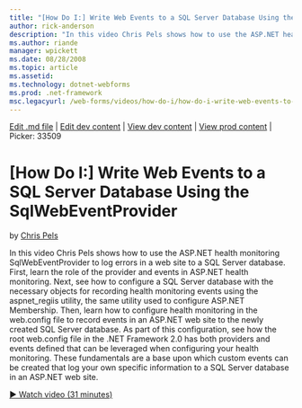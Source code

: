 ```yaml
---
title: "[How Do I:] Write Web Events to a SQL Server Database Using the SqlWebEventProvider | Microsoft Docs"
author: rick-anderson
description: "In this video Chris Pels shows how to use the ASP.NET health monitoring SqlWebEventProvider to log errors in a web site to a SQL Server database. First, lear..."
ms.author: riande
manager: wpickett
ms.date: 08/28/2008
ms.topic: article
ms.assetid: 
ms.technology: dotnet-webforms
ms.prod: .net-framework
msc.legacyurl: /web-forms/videos/how-do-i/how-do-i-write-web-events-to-a-sql-server-database-using-the-sqlwebeventprovider
---
```

[Edit .md file](C:\Projects\msc\dev\Msc.Www\Web.ASP\App_Data\github\web-forms\videos\how-do-i\how-do-i-write-web-events-to-a-sql-server-database-using-the-sqlwebeventprovider.md) | [Edit dev content](http://www.aspdev.net/umbraco#/content/content/edit/26486) | [View dev content](http://docs.aspdev.net/tutorials/web-forms/videos/how-do-i/how-do-i-write-web-events-to-a-sql-server-database-using-the-sqlwebeventprovider.html) | [View prod content](http://www.asp.net/web-forms/videos/how-do-i/how-do-i-write-web-events-to-a-sql-server-database-using-the-sqlwebeventprovider) | Picker: 33509

[How Do I:] Write Web Events to a SQL Server Database Using the SqlWebEventProvider
====================
by [Chris Pels](https://twitter.com/chrispels)

In this video Chris Pels shows how to use the ASP.NET health monitoring SqlWebEventProvider to log errors in a web site to a SQL Server database. First, learn the role of the provider and events in ASP.NET health monitoring. Next, see how to configure a SQL Server database with the necessary objects for recording health monitoring events using the aspnet\_regiis utility, the same utility used to configure ASP.NET Membership. Then, learn how to configure health monitoring in the web.config file to record events in an ASP.NET web site to the newly created SQL Server database. As part of this configuration, see how the root web.config file in the .NET Framework 2.0 has both providers and events defined that can be leveraged when configuring your health monitoring. These fundamentals are a base upon which custom events can be created that log your own specific information to a SQL Server database in an ASP.NET web site.

[&#9654; Watch video (31 minutes)](https://channel9.msdn.com/Blogs/ASP-NET-Site-Videos/how-do-i-write-web-events-to-a-sql-server-database-using-the-sqlwebeventprovider)